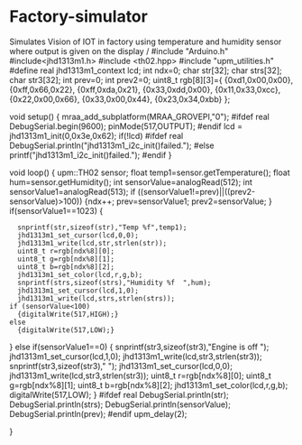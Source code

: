 # Factory-simulator
Simulates Vision of IOT in factory using temperature and humidity sensor where output is given on the display
/
#include "Arduino.h"
#include<jhd1313m1.h>
#include <th02.hpp>
#include "upm_utilities.h"
#define real
jhd1313m1_context lcd;
int ndx=0;
char str[32];
char strs[32];
char str3[32];
int prev=0;
int prev2=0;
uint8_t rgb[8][3]={
  {0xd1,0x00,0x00},
  {0xff,0x66,0x22},
  {0xff,0xda,0x21},
  {0x33,0xdd,0x00},
  {0x11,0x33,0xcc},
  {0x22,0x00,0x66},
  {0x33,0x00,0x44},
  {0x23,0x34,0xbb}
};

void setup() {
   mraa_add_subplatform(MRAA_GROVEPI,"0");
  #ifdef real
  DebugSerial.begin(9600);
  pinMode(517,OUTPUT);
  #endif
   lcd = jhd1313m1_init(0,0x3e,0x62);
   if(!lcd)
   #ifdef real
   DebugSerial.println("jhd1313m1_i2c_init()failed.");
   #else
    printf("jhd1313m1_i2c_init()failed.");
  #endif
}

void loop() {
  upm::TH02 sensor;
  float temp1=sensor.getTemperature();
  float hum=sensor.getHumidity();
  int sensorValue=analogRead(512);
  int sensorValue1=analogRead(513);
  if ((sensorValue1!=prev)||((prev2-sensorValue)>100))
  {ndx++;
    prev=sensorValue1;
    prev2=sensorValue;
  }
  if(sensorValue1==1023)
  {
      
      snprintf(str,sizeof(str),"Temp %f",temp1);
      jhd1313m1_set_cursor(lcd,0,0);
      jhd1313m1_write(lcd,str,strlen(str));
      uint8_t r=rgb[ndx%8][0];
      uint8_t g=rgb[ndx%8][1];
      uint8_t b=rgb[ndx%8][2];
      jhd1313m1_set_color(lcd,r,g,b);
      snprintf(strs,sizeof(strs),"Humidity %f  ",hum);
      jhd1313m1_set_cursor(lcd,1,0);
      jhd1313m1_write(lcd,strs,strlen(strs));
    if (sensorValue<100)
      {digitalWrite(517,HIGH);}
    else
      {digitalWrite(517,LOW);}
      
  
  }
  else if(sensorValue1==0)
  {
    snprintf(str3,sizeof(str3),"Engine is off   ");
    jhd1313m1_set_cursor(lcd,1,0);
    jhd1313m1_write(lcd,str3,strlen(str3));
    snprintf(str3,sizeof(str3),"                       ");
    jhd1313m1_set_cursor(lcd,0,0);
    jhd1313m1_write(lcd,str3,strlen(str3));
    uint8_t r=rgb[ndx%8][0];
    uint8_t g=rgb[ndx%8][1];
    uint8_t b=rgb[ndx%8][2];
    jhd1313m1_set_color(lcd,r,g,b);
    digitalWrite(517,LOW);
  }
      #ifdef real
      DebugSerial.println(str);
      DebugSerial.println(strs);
      DebugSerial.println(sensorValue);
      DebugSerial.println(prev);
    #endif
      upm_delay(2);
  
}


